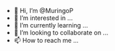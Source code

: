 - 👋 Hi, I’m @MuringoP
- 👀 I’m interested in ...
- 🌱 I’m currently learning ...
- 💞️ I’m looking to collaborate on ...
- 📫 How to reach me ...

<!---
MuringoP/MuringoP is a ✨ special ✨ repository because its `README.md` (this file) appears on your GitHub profile.
You can click the Preview link to take a look at your changes.
--->
